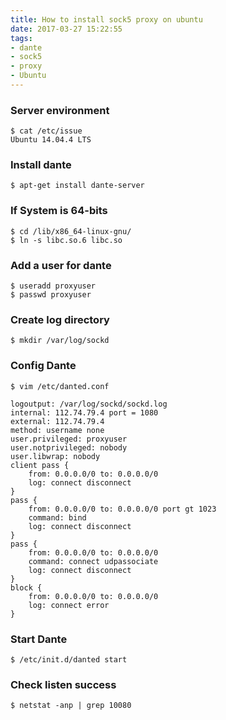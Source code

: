 ```yaml
---
title: How to install sock5 proxy on ubuntu
date: 2017-03-27 15:22:55
tags:
- dante
- sock5
- proxy
- Ubuntu
---
```



### Server environment
```
$ cat /etc/issue
Ubuntu 14.04.4 LTS
```
<!--more-->

### Install dante
```
$ apt-get install dante-server
```
### If System is 64-bits
```
$ cd /lib/x86_64-linux-gnu/
$ ln -s libc.so.6 libc.so
```

### Add a user for dante
```
$ useradd proxyuser
$ passwd proxyuser
```

### Create log directory
```
$ mkdir /var/log/sockd
```

### Config Dante
```
$ vim /etc/danted.conf
```

```
logoutput: /var/log/sockd/sockd.log
internal: 112.74.79.4 port = 1080
external: 112.74.79.4
method: username none
user.privileged: proxyuser
user.notprivileged: nobody
user.libwrap: nobody
client pass {
    from: 0.0.0.0/0 to: 0.0.0.0/0
    log: connect disconnect
}
pass {
    from: 0.0.0.0/0 to: 0.0.0.0/0 port gt 1023
    command: bind
    log: connect disconnect
}
pass {
    from: 0.0.0.0/0 to: 0.0.0.0/0
    command: connect udpassociate
    log: connect disconnect
}
block {
    from: 0.0.0.0/0 to: 0.0.0.0/0
    log: connect error
}
```

### Start Dante
```
$ /etc/init.d/danted start
```

### Check listen success
```
$ netstat -anp | grep 10080
```